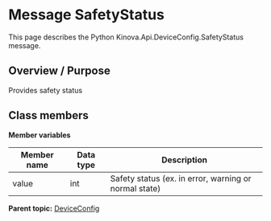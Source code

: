 # Message SafetyStatus

This page describes the Python Kinova.Api.DeviceConfig.SafetyStatus message.

## Overview / Purpose

Provides safety status

## Class members

 **Member variables** 

|Member name|Data type|Description|
|-----------|---------|-----------|
|value|int|Safety status \(ex. in error, warning or normal state\)|

**Parent topic:** [DeviceConfig](../references/summary_DeviceConfig.md)

